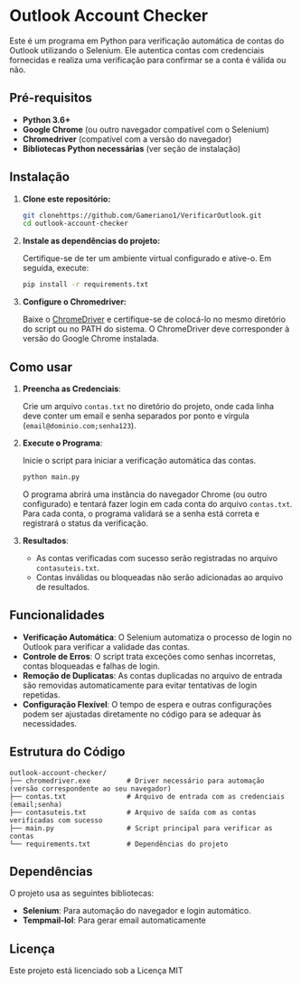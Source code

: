 # Outlook Account Checker

Este é um programa em Python para verificação automática de contas do Outlook utilizando o Selenium. Ele autentica contas com credenciais fornecidas e realiza uma verificação para confirmar se a conta é válida ou não. 

## Pré-requisitos

- **Python 3.6+**
- **Google Chrome** (ou outro navegador compatível com o Selenium)
- **Chromedriver** (compatível com a versão do navegador)
- **Bibliotecas Python necessárias** (ver seção de instalação)

## Instalação

1. **Clone este repositório:**

   ```bash
   git clonehttps://github.com/Gameriano1/VerificarOutlook.git
   cd outlook-account-checker
   ```

2. **Instale as dependências do projeto:**

   Certifique-se de ter um ambiente virtual configurado e ative-o. Em seguida, execute:

   ```bash
   pip install -r requirements.txt
   ```

3. **Configure o Chromedriver:**

   Baixe o [ChromeDriver](https://sites.google.com/chromium.org/driver/) e certifique-se de colocá-lo no mesmo diretório do script ou no PATH do sistema. O ChromeDriver deve corresponder à versão do Google Chrome instalada.

## Como usar

1. **Preencha as Credenciais**:
   
   Crie um arquivo `contas.txt` no diretório do projeto, onde cada linha deve conter um email e senha separados por ponto e vírgula (`email@dominio.com;senha123`).

2. **Execute o Programa**:
   
   Inicie o script para iniciar a verificação automática das contas.

   ```bash
   python main.py
   ```

   O programa abrirá uma instância do navegador Chrome (ou outro configurado) e tentará fazer login em cada conta do arquivo `contas.txt`. Para cada conta, o programa validará se a senha está correta e registrará o status da verificação.

3. **Resultados**:

   - As contas verificadas com sucesso serão registradas no arquivo `contasuteis.txt`.
   - Contas inválidas ou bloqueadas não serão adicionadas ao arquivo de resultados.

## Funcionalidades

- **Verificação Automática**: O Selenium automatiza o processo de login no Outlook para verificar a validade das contas.
- **Controle de Erros**: O script trata exceções como senhas incorretas, contas bloqueadas e falhas de login.
- **Remoção de Duplicatas**: As contas duplicadas no arquivo de entrada são removidas automaticamente para evitar tentativas de login repetidas.
- **Configuração Flexível**: O tempo de espera e outras configurações podem ser ajustadas diretamente no código para se adequar às necessidades.

## Estrutura do Código

```plaintext
outlook-account-checker/
├── chromedriver.exe         # Driver necessário para automação (versão correspondente ao seu navegador)
├── contas.txt               # Arquivo de entrada com as credenciais (email;senha)
├── contasuteis.txt          # Arquivo de saída com as contas verificadas com sucesso
├── main.py                  # Script principal para verificar as contas
└── requirements.txt         # Dependências do projeto
```

## Dependências

O projeto usa as seguintes bibliotecas:

- **Selenium**: Para automação do navegador e login automático.
- **Tempmail-lol**: Para gerar email automaticamente

## Licença

Este projeto está licenciado sob a Licença MIT
